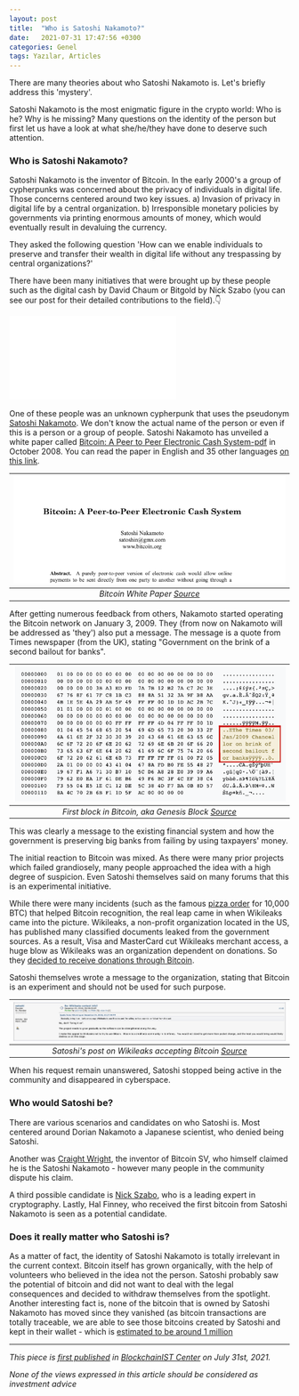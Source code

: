 ```yaml
---
layout: post
title:  "Who is Satoshi Nakamoto?"
date:   2021-07-31 17:47:56 +0300
categories: Genel
tags: Yazılar, Articles
---
```


There are many theories about who Satoshi Nakamoto is. Let's briefly address this 'mystery'. 

Satoshi Nakamoto is the most enigmatic figure in the crypto world: Who is he? Why is he missing? Many questions on the identity of the person but first let us have a look at what she/he/they have done to deserve such attention.

### Who is Satoshi Nakamoto?
Satoshi Nakamoto is the inventor of Bitcoin. In the early 2000's a group of cypherpunks was concerned about the privacy of individuals in digital life. Those concerns centered around two key issues. a) Invasion of privacy in digital life by a central organization. b) Irresponsible monetary policies by governments via printing enormous amounts of money, which would eventually result in devaluing the currency.

They asked the following question 'How can we enable individuals to preserve and transfer their wealth in digital life without any trespassing by central organizations?'

There have been many initiatives that were brought up by these people such as the digital cash by David Chaum or Bitgold by Nick Szabo (you can see our post for their detailed contributions to the field).👇

 ![pioneers](genel/2021/07/05/early-pioneers-of-blockchain-technology.html)

One of these people was an unknown cypherpunk that uses the pseudonym [Satoshi Nakamoto](https://en.wikipedia.org/wiki/Satoshi_Nakamoto). We don't know the actual name of the person or even if this is a person or a group of people. Satoshi Nakamoto has unveiled a white paper called [Bitcoin: A Peer to Peer Electronic Cash System-pdf](https://bitcoin.org/bitcoin.pdf) in October 2008. You can read the paper in English and 35 other languages [on this link](https://bitcoin.org/en/bitcoin-paper). 

| ![Bitcoin_White_Paper](/assets/Bitcoin-white-paper_800.png)|
|:--:| 
| *Bitcoin White Paper [Source](https://bitcoin.org/en/bitcoin-paper)*|

After getting numerous feedback from others, Nakamoto started operating the Bitcoin network on January 3, 2009. They (from now on Nakamoto will be addressed as 'they') also put a message. The message is a quote from Times newspaper (from the UK), stating "Government on the brink of a second bailout for banks".

| ![genesis_block](/assets/genesis-block_800.png)|
|:--:| 
| *First block in Bitcoin, aka Genesis Block [Source](https://en.bitcoin.it/wiki/Genesis_block)*|

This was clearly a message to the existing financial system and how the government is preserving big banks from failing by using taxpayers' money.

The initial reaction to Bitcoin was mixed. As there were many prior projects which failed grandiosely, many people approached the idea with a high degree of suspicion. Even Satoshi themselves said on many forums that this is an experimental initiative.

While there were many incidents (such as the famous [pizza order](https://finance.yahoo.com/news/bitcoin-pizza-day-sees-first-112000121.html) for 10,000 BTC) that helped Bitcoin recognition, the real leap came in when Wikileaks came into the picture. Wikileaks, a non-profit organization located in the US, has published many classified documents leaked from the government sources. As a result, Visa and MasterCard cut Wikileaks merchant access, a huge blow as Wikileaks was an organization dependent on donations. So they [decided to receive donations through Bitcoin](https://twitter.com/wikileaks/status/80774521350668288). 

Satoshi themselves wrote a message to the organization, stating that Bitcoin is an experiment and should not be used for such purpose. 

| ![satoshi_message](/assets/satoshi_wikileaks.png)|
|:--:| 
| *Satoshi's post on Wikileaks accepting Bitcoin [Source](https://bitcointalk.org/index.php?topic=1735.msg26999#msg26999)*|

When his request remain unanswered, Satoshi stopped being active in the community and disappeared in cyberspace. 

### Who would Satoshi be?

There are various scenarios and candidates on who Satoshi is. Most centered around Dorian Nakamoto a Japanese scientist, who denied being Satoshi. 

Another was [Craight Wright](https://en.wikipedia.org/wiki/Craig_Steven_Wright), the inventor of Bitcoin SV, who himself claimed he is the Satoshi Nakamoto - however many people in the community dispute his claim. 

A third possible candidate is [Nick Szabo](https://twitter.com/nickszabo4), who is a leading expert in cryptography. Lastly, Hal Finney, who received the first bitcoin from Satoshi Nakamoto is seen as a potential candidate. 

### Does it really matter who Satoshi is?

As a matter of fact, the identity of Satoshi Nakamoto is totally irrelevant in the current context. Bitcoin itself has grown organically, with the help of volunteers who believed in the idea not the person. Satoshi probably saw the potential of bitcoin and did not want to deal with the legal consequences and decided to withdraw themselves from the spotlight. Another interesting fact is, none of the bitcoin that is owned by Satoshi Nakamoto has moved since they vanished (as bitcoin transactions are totally traceable, we are able to see those bitcoins created by Satoshi and kept in their wallet - which is [estimated to be around 1 million](https://decrypt.co/34810/how-many-bitcoin-does-its-inventor-satoshi-nakamoto-still-own)

---
*This piece is [first published](https://medium.com/bcistcenter/who-is-satoshi-nakamoto-83b5f3b0ac2e) in [BlockchainIST Center](https://medium.com/blockchainist-center) on July 31st, 2021.*

*None of the views expressed in this article should be considered as investment advice*
